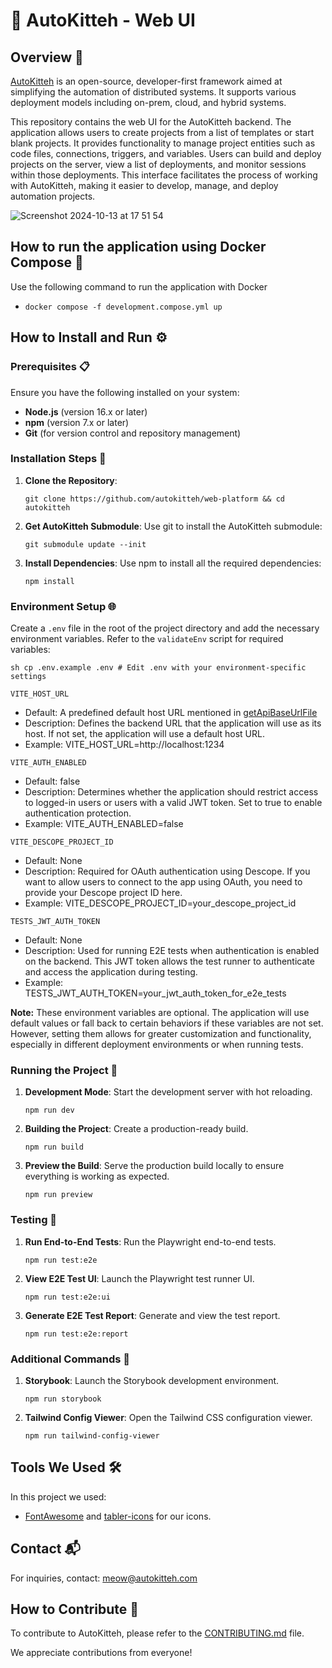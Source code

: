 # 🐾 AutoKitteh - Web UI

## Overview 🌟

[AutoKitteh](https://www.autokitteh.com) is an open-source, developer-first framework aimed at simplifying the automation of distributed systems. It supports various deployment models including on-prem, cloud, and hybrid systems.

This repository contains the web UI for the AutoKitteh backend. The application allows users to create projects from a list of templates or start blank projects. It provides functionality to manage project entities such as code files, connections, triggers, and variables. Users can build and deploy projects on the server, view a list of deployments, and monitor sessions within those deployments. This interface facilitates the process of working with AutoKitteh, making it easier to develop, manage, and deploy automation projects.

![Screenshot 2024-10-13 at 17 51 54](https://github.com/user-attachments/assets/8454bbf4-d31b-4119-840b-e7c16c945315)

## How to run the application using Docker Compose 🐳

Use the following command to run the application with Docker

-   `docker compose -f development.compose.yml up`

## How to Install and Run ⚙️

### Prerequisites 📋

Ensure you have the following installed on your system:

-   **Node.js** (version 16.x or later)
-   **npm** (version 7.x or later)
-   **Git** (for version control and repository management)

### Installation Steps 🚀

1.  **Clone the Repository**:

    `git clone https://github.com/autokitteh/web-platform && cd autokitteh`

2.  **Get AutoKitteh Submodule**: Use git to install the AutoKitteh submodule:

    `git submodule update --init`

3.  **Install Dependencies**: Use npm to install all the required dependencies:

    `npm install`

### Environment Setup 🌐

Create a `.env` file in the root of the project directory and add the necessary environment variables. Refer to the `validateEnv` script for required variables:

`sh cp .env.example .env # Edit .env with your environment-specific settings`

`VITE_HOST_URL`

-   Default: A predefined default host URL mentioned in [getApiBaseUrlFile](https://github.com/autokitteh/web-platform/blob/main/src/utilities/getApiBaseUrl.utils.ts)
-   Description: Defines the backend URL that the application will use as its host. If not set, the application will use a default host URL.
-   Example: VITE_HOST_URL=http://localhost:1234

`VITE_AUTH_ENABLED`

-   Default: false
-   Description: Determines whether the application should restrict access to logged-in users or users with a valid JWT token. Set to true to enable authentication protection.
-   Example: VITE_AUTH_ENABLED=false

`VITE_DESCOPE_PROJECT_ID`

-   Default: None
-   Description: Required for OAuth authentication using Descope. If you want to allow users to connect to the app using OAuth, you need to provide your Descope project ID here.
-   Example: VITE_DESCOPE_PROJECT_ID=your_descope_project_id

`TESTS_JWT_AUTH_TOKEN`

-   Default: None
-   Description: Used for running E2E tests when authentication is enabled on the backend. This JWT token allows the test runner to authenticate and access the application during testing.
-   Example: TESTS_JWT_AUTH_TOKEN=your_jwt_auth_token_for_e2e_tests

**Note:** These environment variables are optional. The application will use default values or fall back to certain behaviors if these variables are not set. However, setting them allows for greater customization and functionality, especially in different deployment environments or when running tests.

### Running the Project 🏃

1.  **Development Mode**: Start the development server with hot reloading.

    `npm run dev`

2.  **Building the Project**: Create a production-ready build.

    `npm run build`

3.  **Preview the Build**: Serve the production build locally to ensure everything is working as expected.

    `npm run preview`

### Testing 🧪

1.  **Run End-to-End Tests**: Run the Playwright end-to-end tests.

    `npm run test:e2e`

2.  **View E2E Test UI**: Launch the Playwright test runner UI.

    `npm run test:e2e:ui`

3.  **Generate E2E Test Report**: Generate and view the test report.

    `npm run test:e2e:report`

### Additional Commands 📜

1.  **Storybook**: Launch the Storybook development environment.

    `npm run storybook`

2.  **Tailwind Config Viewer**: Open the Tailwind CSS configuration viewer.

    `npm run tailwind-config-viewer`

## Tools We Used 🛠️

In this project we used:

-   [FontAwesome](https://fontawesome.com) and [tabler-icons](https://github.com/tabler/tabler-icons) for our icons.

## Contact 📬

For inquiries, contact: meow@autokitteh.com

## How to Contribute 🤝

To contribute to AutoKitteh, please refer to the [CONTRIBUTING.md](CONTRIBUTING.md) file.

We appreciate contributions from everyone!
